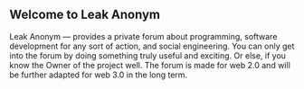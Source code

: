 ## Welcome to Leak Anonym

Leak Anonym — provides a private forum about programming, software development for any sort of action, and social engineering. You can only get into the forum by doing something truly useful and exciting. Or else, if you know the Owner of the project well. The forum is made for web 2.0 and will be further adapted for web 3.0 in the long term.
